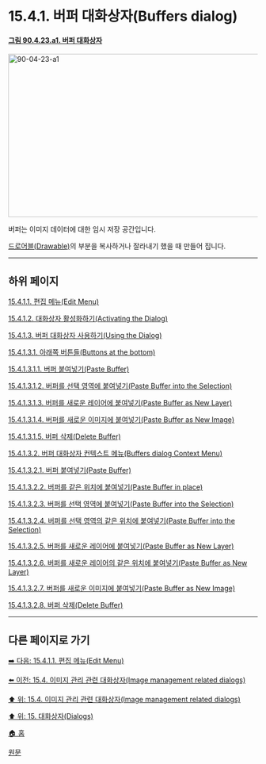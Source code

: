 # 15.4.1. 버퍼 대화상자(Buffers dialog)

<a id="90-04-23-a1"></a>

#### [그림 90.4.23.a1. 버퍼 대화상자](./90-04-0023-buffers.md#90-04-23-a1)
<img width="893" height="329" alt="90-04-23-a1" src="https://github.com/user-attachments/assets/c447bd4b-ac7b-404a-858a-6cf374579ff5" />

버퍼는 이미지 데이터에 대한 임시 저장 공간입니다.

[드로어블(Drawable)](./19-glossaryx-drawable.md)의 부분을 복사하거나 잘라내기 했을 때 만들어 집니다.

***

## 하위 페이지

[15.4.1.1. 편집 메뉴(Edit Menu)](./15-04-01-01-edit_menu.md)

[15.4.1.2. 대화상자 활성화하기(Activating the Dialog)](./15-04-01-02-activating_the_dialog.md)

[15.4.1.3. 버퍼 대화상자 사용하기(Using the Dialog)](./15-04-01-03-00-using_the_buffers_dialog.md)

[15.4.1.3.1. 아래쪽 버튼들(Buttons at the bottom)](./15-04-01-03-01-00-buttons_at_the_bottom.md)

[15.4.1.3.1.1. 버퍼 붙여넣기(Paste Buffer)](./15-04-01-03-01-01-paste_buffer.md)

[15.4.1.3.1.2. 버퍼를 선택 영역에 붙여넣기(Paste Buffer into the Selection)](./15-04-01-03-01-02-paste_buffer_into_the_selection.md)

[15.4.1.3.1.3. 버퍼를 새로운 레이어에 붙여넣기(Paste Buffer as New Layer)](./15-04-01-03-01-03-paste_buffer_as_new_layer.md)

[15.4.1.3.1.4. 버퍼를 새로운 이미지에 붙여넣기(Paste Buffer as New Image)](./15-04-01-03-01-04-paste_buffer_as_new_image.md)

[15.4.1.3.1.5. 버퍼 삭제(Delete Buffer)](./15-04-01-03-01-05-delete_buffer.md)

[15.4.1.3.2. 버퍼 대화상자 컨텍스트 메뉴(Buffers dialog Context Menu)](./15-04-01-03-02-00-buffers_dialog_context_menu.md)

[15.4.1.3.2.1. 버퍼 붙여넣기(Paste Buffer)](./15-04-01-03-02-01-paste_buffer.md)

[15.4.1.3.2.2. 버퍼를 같은 위치에 붙여넣기(Paste Buffer in place)](./15-04-01-03-02-02-paste_buffer_in_place.md)

[15.4.1.3.2.3. 버퍼를 선택 영역에 붙여넣기(Paste Buffer into the Selection)](./15-04-01-03-02-03-paste_buffer_into_the_selection.md)

[15.4.1.3.2.4. 버퍼를 선택 영역의 같은 위치에 붙여넣기(Paste Buffer into the Selection)](./15-04-01-03-02-04-paste_buffer_into_the_selection_in_place.md)

[15.4.1.3.2.5. 버퍼를 새로운 레이어에 붙여넣기(Paste Buffer as New Layer)](./15-04-01-03-02-05-paste_buffer_as_new_layer.md)

[15.4.1.3.2.6. 버퍼를 새로운 레이어의 같은 위치에 붙여넣기(Paste Buffer as New Layer)](./15-04-01-03-02-06-paste_buffer_as_new_layer_in_place.md)

[15.4.1.3.2.7. 버퍼를 새로운 이미지에 붙여넣기(Paste Buffer as New Image)](./15-04-01-03-02-07-paste_buffer_as_new_image.md)

[15.4.1.3.2.8. 버퍼 삭제(Delete Buffer)](./15-04-01-03-02-08-delete_buffer.md)

***

## 다른 페이지로 가기

[➡️ 다음: 15.4.1.1. 편집 메뉴(Edit Menu)](./15-04-01-01-edit_menu.md)

[⬅️ 이전: 15.4. 이미지 관리 관련 대화상자(Image management related dialogs)](./15-04-00-image-management-related-dialogs.md)

[⬆️ 위: 15.4. 이미지 관리 관련 대화상자(Image management related dialogs)](./15-04-00-image-management-related-dialogs.md)

[⬆️ 위: 15. 대화상자(Dialogs)](./15-00-dialogs.md)

[🏠 홈](./00-home.md)

[원문](https://docs.gimp.org/2.10/ko/gimp-dialogs-management.html#gimp-buffer-dialog)